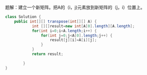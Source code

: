 题解：建立一个新矩阵。把A的（i，j)元素放到新矩阵的（j，i）位置上。

```java
class Solution {
    public int[][] transpose(int[][] A) {
	    	int [][]result=new int[A[0].length][A.length]; 
	    	for(int i=0;i<A.length;i++) {
	    		for(int j=0;j<A[0].length;j++) {
	    			result[j][i]=A[i][j];
	    		}
	    	}
			return result;
	        
	    }
}
```

